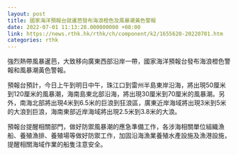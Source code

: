 ```yaml
---
layout: post
title: 國家海洋預報台就暹芭發布海浪橙色及風暴潮黃色警報
date: 2022-07-01 11:13:28.000000000 +08:00
link: https://news.rthk.hk/rthk/ch/component/k2/1655620-20220701.htm
categories: rthk
---
```


強烈熱帶風暴暹芭，大致移向廣東西部沿岸一帶，國家海洋預報台發布海浪橙色警報和風暴潮黃色警報。 

預報台預計，今日上午到明日中午，珠江口到雷州半島東岸沿海，將出現50厘米到120厘米的風暴潮，海南島東北部沿海，將出現30厘米到70厘米的風暴潮。另外，南海北部將出現4米到6.5米的巨浪到狂浪區，廣東近岸海域將出現3米到5米的大浪到巨浪，海南東部近岸海域將出現2.5米到3.8米的大浪。 

預報台提醒相關部門，做好防禦風暴潮的應急準備工作，各涉海相關單位組織漁船、養殖漁排、養殖場等做好防禦工作，加固沿海漁業養殖水產設施及漁港設施，提醒相關海域作業的船隻注意安全。
